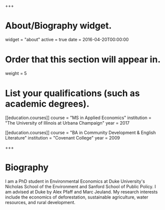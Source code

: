 +++
# About/Biography widget.
widget = "about"
active = true
date = 2016-04-20T00:00:00

# Order that this section will appear in.
weight = 5

# List your qualifications (such as academic degrees).

[[education.courses]]
  course = "MS in Applied Economics"
  institution = "The University of Illinois at Urbana Champaign"
  year = 2017

[[education.courses]]
  course = "BA in Community Development & English Literature"
  institution = "Covenant College"
  year = 2009
 
+++

# Biography

I am a PhD student in Environmental Economics at Duke University's Nicholas School of the Environment and Sanford School of Public Policy. I am advised at Duke by Alex Pfaff and Marc Jeuland. My research interests include the economics of deforestation, sustainable agriculture, water resources, and rural development. 

 
